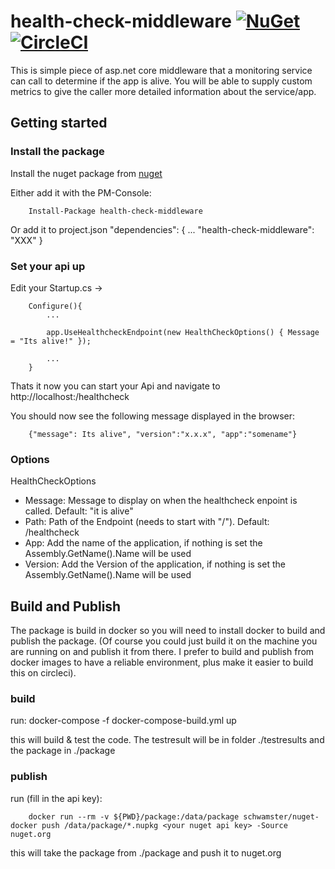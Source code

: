 # health-check-middleware [![NuGet](https://img.shields.io/nuget/v/health-check-middleware.svg)](https://www.nuget.org/packages/health-check-middleware/) [![CircleCI](https://circleci.com/gh/schwamster/health-check-middleware.svg?style=shield&circle-token)](https://circleci.com/gh/schwamster/health-check-middleware)

This is simple piece of asp.net core middleware that a monitoring service can call to determine if the app is alive.
You will be able to supply custom metrics to give the caller more detailed information about the service/app.


## Getting started

### Install the package
Install the nuget package from [nuget](https://www.nuget.org/packages/health-check-middleware/)

Either add it with the PM-Console:
        
        Install-Package health-check-middleware

Or add it to project.json
        "dependencies": {
            ...
            "health-check-middleware": "XXX"
        }

### Set your api up

Edit your Startup.cs -> 

        Configure(){
            ...

            app.UseHealthcheckEndpoint(new HealthCheckOptions() { Message = "Its alive!" });
            
            ...
        }


Thats it now you can start your Api and navigate to http://localhost:<randomport>/healthcheck

You should now see the following message displayed in the browser:

        {"message": Its alive", "version":"x.x.x", "app":"somename"}

### Options

HealthCheckOptions

* Message: Message to display on when the healthcheck enpoint is called. Default: "it is alive"
* Path: Path of the Endpoint (needs to start with "/"). Default: /healthcheck
* App: Add the name of the application, if nothing is set the Assembly.GetName().Name will be used
* Version: Add the Version of the application, if nothing is set the Assembly.GetName().Name will be used


## Build and Publish
The package is build in docker so you will need to install docker to build and publish the package.
(Of course you could just build it on the machine you are running on and publish it from there. 
I prefer to build and publish from docker images to have a reliable environment, plus make it easier 
to build this on circleci).

### build

run:
        docker-compose -f docker-compose-build.yml up

this will build & test the code. The testresult will be in folder ./testresults and the package in ./package

### publish

run (fill in the api key):

        docker run --rm -v ${PWD}/package:/data/package schwamster/nuget-docker push /data/package/*.nupkg <your nuget api key> -Source nuget.org

this will take the package from ./package and push it to nuget.org
